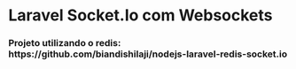 
<h1>Laravel Socket.Io com Websockets</h1>


<h3>Projeto utilizando o redis: https://github.com/biandishilaji/nodejs-laravel-redis-socket.io</h3>
